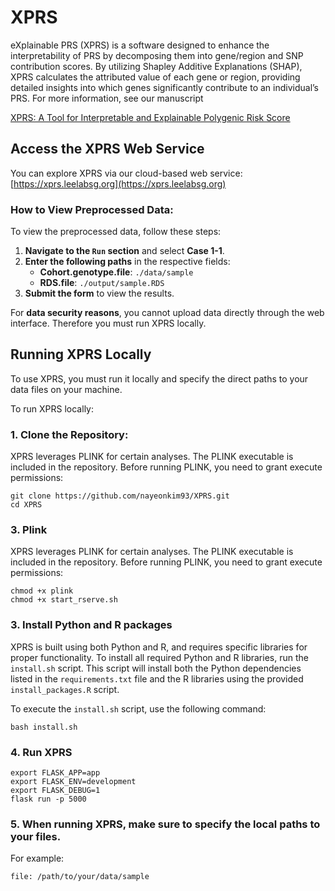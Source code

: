 # XPRS
eXplainable PRS (XPRS) is a software designed to enhance the interpretability of PRS by decomposing them into gene/region and SNP contribution scores. 
By utilizing Shapley Additive Explanations (SHAP), XPRS calculates the attributed value of each gene or region, providing detailed insights into which genes significantly contribute to an individual’s PRS. 
For more information, see our manuscript 

[XPRS: A Tool for Interpretable and Explainable Polygenic Risk Score]([https://www.medrxiv.org/content/10.1101/2024.10.24.24316050v1](https://doi.org/10.1093/bioinformatics/btaf143))

## Access the XPRS Web Service

You can explore XPRS via our cloud-based web service:  
[https://xprs.leelabsg.org](https://xprs.leelabsg.org)

### How to View Preprocessed Data:

To view the preprocessed data, follow these steps:

1. **Navigate to the `Run` section** and select **Case 1-1**.
2. **Enter the following paths** in the respective fields:
   - **Cohort.genotype.file**: `./data/sample`
   - **RDS.file**: `./output/sample.RDS`
3. **Submit the form** to view the results.

For **data security reasons**, you cannot upload data directly through the web interface. Therefore you must run XPRS locally. 

## Running XPRS Locally

To use XPRS, you must run it locally and specify the direct paths to your data files on your machine. 

To run XPRS locally:

### 1. Clone the Repository:
XPRS leverages PLINK for certain analyses. The PLINK executable is included in the repository. Before running PLINK, you need to grant execute permissions:
``` 
git clone https://github.com/nayeonkim93/XPRS.git
cd XPRS
 ```
### 3. Plink
XPRS leverages PLINK for certain analyses. The PLINK executable is included in the repository. Before running PLINK, you need to grant execute permissions:
``` 
chmod +x plink
chmod +x start_rserve.sh
 ``` 
### 3. Install Python and R packages
XPRS is built using both Python and R, and requires specific libraries for proper functionality. To install all required Python and R libraries, run the `install.sh` script. This script will install both the Python dependencies listed in the `requirements.txt` file and the R libraries using the provided `install_packages.R` script.

To execute the `install.sh` script, use the following command:

```
bash install.sh
``` 

### 4. Run XPRS
``` 
export FLASK_APP=app
export FLASK_ENV=development
export FLASK_DEBUG=1
flask run -p 5000
 ```

### 5. When running XPRS, make sure to specify the **local paths** to your files. 

For example:

```
file: /path/to/your/data/sample
```
